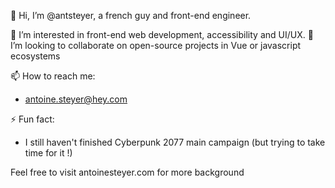 👋 Hi, I’m @antsteyer, a french guy and front-end engineer.

👀 I’m interested in front-end web development, accessibility and UI/UX.
💞️ I’m looking to collaborate on open-source projects in Vue or javascript ecosystems

📫 How to reach me:
  - antoine.steyer@hey.com

⚡ Fun fact:
  - I still haven't finished Cyberpunk 2077 main campaign (but trying to take time for it !)

Feel free to visit antoinesteyer.com for more background
